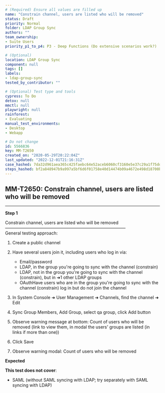 ```yaml
---
# (Required) Ensure all values are filled up
name: "Constrain channel, users are listed who will be removed"
status: Draft
priority: Normal
folder: LDAP Group Sync
authors: ""
team_ownership: 
- Suite Users
priority_p1_to_p4: P3 - Deep Functions (Do extensive scenarios work?)

# (Optional)
location: LDAP Group Sync
component: null
tags: []
labels: 
- ldap-group-sync
tested_by_contributor: ""

# (Optional) Test type and tools
cypress: To Do
detox: null
mmctl: null
playwright: null
rainforest: 
- Evaluating
manual_test_environments: 
- Desktop
- Webapp

# Do not change
id: 5566836
key: MM-T2650
created_on: "2020-05-29T20:22:04Z"
last_updated: "2022-12-01T21:16:31Z"
case_hashed: 7da32d961aea365c425faebc64e52aceb6060cf3160e5e37c29a1f75dd4b33afa8786e09e0fdccdee92c98164eb87e32
steps_hashed: bf2a848947b9a997a5bf6d6f01758e40d14474b09a4672e498d18700be15da33a9ca46f832bb7a549355310a0b37d7ec
---
```


<!-- (Auto-generated) Based on frontmatter's "key" and "name" -->

## MM-T2650: Constrain channel, users are listed who will be removed

---

**Step 1**

Constrain channel, users are listed who will be removed\
————————————————————————————\
General testing approach:

1. Create a public channel

2. Have several users join it, including users who log in via:

   - Email/password
   - LDAP, in the group you're going to sync with the channel (constrain)
   - LDAP, not in the group you're going to sync with the channel (constrain), but in ➜1 other LDAP groups
   - OAuthHave users who are in the group you're going to sync with the channel (constrain) log in but do not join the channel

3. In System Console ➜ User Management ➜ Channels, find the channel ➜ Edit

4. Sync Group Members, Add Group, select qa group, click Add button

5. Observe warning message at bottom: Count of users who will be removed (link to view them, in modal the users' groups are listed (in links if more than one))

6. Click Save

7. Observe warning modal: Count of users who will be removed

**Expected**

**This test does not cover**:

- SAML (without SAML syncing with LDAP; try separately with SAML syncing with LDAP)
